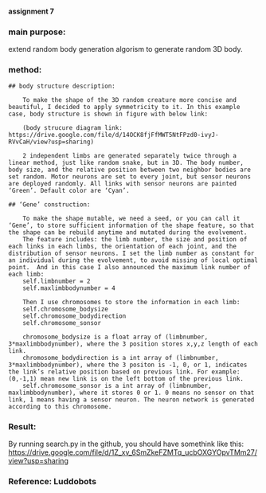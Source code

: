 #### assignment 7

### main purpose:

extend random body generation algorism to generate random 3D body. 


### method:

    ## body structure description:
        
        To make the shape of the 3D random creature more concise and beautiful, I decided to apply symmetricity to it. In this example case, body structure is shown in figure with below link:

        (body strucure diagram link: https://drive.google.com/file/d/14OCK8fjFfMWT5NtFPzd0-ivyJ-RVvCaH/view?usp=sharing)

        2 independent limbs are generated separately twice through a linear method, just like random snake, but in 3D. The body number, body size, and the relative position between two neighbor bodies are set random. Motor neurons are set to every joint, but sensor neurons are deployed randomly. All links with sensor neurons are painted ‘Green’. Default color are ‘Cyan’. 

    ## ‘Gene’ construction:

        To make the shape mutable, we need a seed, or you can call it ‘Gene’, to store sufficient information of the shape feature, so that the shape can be rebuild anytime and mutated during the evolvement. 
        The feature includes: the limb number, the size and position of each links in each limbs, the orientation of each joint, and the distribution of sensor neurons. I set the limb number as constant for an individual during the evolvement, to avoid missing of local optimal point.  And in this case I also announced the maximum link number of each limb:
        self.limbnumber = 2
        self.maxlimbbodynumber = 4

        Then I use chromosomes to store the information in each limb:
        self.chromosome_bodysize  
        self.chromosome_bodydirection
        self.chromosome_sonsor

        chromosome_bodysize is a float array of (limbnumber, 3*maxlimbbodynumber), where the 3 position stores x,y,z length of each link. 
        chromosome_bodydirection is a int array of (limbnumber, 3*maxlimbbodynumber), where the 3 positon is -1, 0, or 1, indicates the link’s relative position based on previous link. For example: (0,-1,1) mean new link is on the left bottom of the previous link.
        self.chromosome_sonsor is a int array of (limbnumber, maxlimbbodynumber), where it stores 0 or 1. 0 means no sensor on that link, 1 means having a sensor neuron. The neuron network is generated according to this chromosome. 

    

### Result:
 
By running search.py in the github, you should have somethink like this:
https://drive.google.com/file/d/1Z_xv_6SmZkeFZMTq_ucbOXGYOpvTMm27/view?usp=sharing


### Reference: Luddobots
 

 
